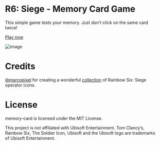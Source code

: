 # R6: Siege - Memory Card Game

This simple game tests your memory. Just don't click on the same card twice!

[Play now](https://memory-card-8bg.pages.dev/)

![image](https://github.com/Maxnikit/memory-card/assets/42117027/677b106a-8b1c-495f-8ac4-af317bccb47d)

# Credits
[@marcopixel](https://github.com/marcopixel) for creating a wonderful [collection](https://github.com/marcopixel/r6operators) of Rainbow Six: Siege operator icons.

# License
memory-card is licensed under the MIT License.

This project is not affiliated with Ubisoft Entertainment. Tom Clancy’s, Rainbow Six, The Soldier Icon, Ubisoft and the Ubisoft logo are trademarks of Ubisoft Entertainment.
